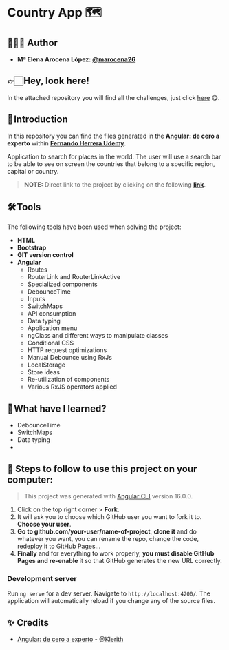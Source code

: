 # Country App 🗺️

## 👩🏻‍💻 Author 

- **Mª Elena Arocena López: [@marocena26](https://github.com/marocena26)**

## 👉🏻 Hey, look here! 

In the attached repository you will find all the challenges, just click [here](https://github.com/marocena26/Angular-from-zero-to-expert) 😋.

## 🚀 Introduction

In this repository you can find the files generated in the **Angular: de cero a experto** within **[Fernando Herrera Udemy](https://www.udemy.com/course/angular-fernando-herrera/)**.

Application to search for places in the world. The user will use a search bar to be able to see on screen the countries that belong to a specific region, capital or country. 

> **NOTE:** Direct link to the project by clicking on the following **[link](https://country-app-marocena26.netlify.app)**.

## 🛠️ Tools

The following tools have been used when solving the project:

- **HTML**
- **Bootstrap**
- **GIT version control**
- **Angular**
  - Routes
  - RouterLink and RouterLinkActive
  - Specialized components
  - DebounceTime
  - Inputs
  - SwitchMaps
  - API consumption
  - Data typing
  - Application menu
  - ngClass and different ways to manipulate classes
  - Conditional CSS
  - HTTP request optimizations
  - Manual Debounce using RxJs
  - LocalStorage
  - Store ideas
  - Re-utilization of components
  - Various RxJS operators applied

## 📖 What have I learned?

- DebounceTime
- SwitchMaps
- Data typing
- 
## 💾 Steps to follow to use this project on your computer:

> This project was generated with [Angular CLI](https://github.com/angular/angular-cli) version 16.0.0.

1. Click on the top right corner > **Fork**.
2. It will ask you to choose which GitHub user you want to fork it to. **Choose your user**.
3. **Go to github.com/your-user/name-of-project**, **clone it** and do whatever you want, you can rename the repo, change the code, redeploy it to GitHub Pages...
4. **Finally** and for everything to work properly, **you must disable GitHub Pages and re-enable** it so that GitHub generates the new URL correctly.

### Development server

Run `ng serve` for a dev server. Navigate to `http://localhost:4200/`. The application will automatically reload if you change any of the source files.

## ✨ Credits

- [Angular: de cero a experto](https://www.udemy.com/course/angular-fernando-herrera/) - [@Klerith](https://github.com/Klerith)
